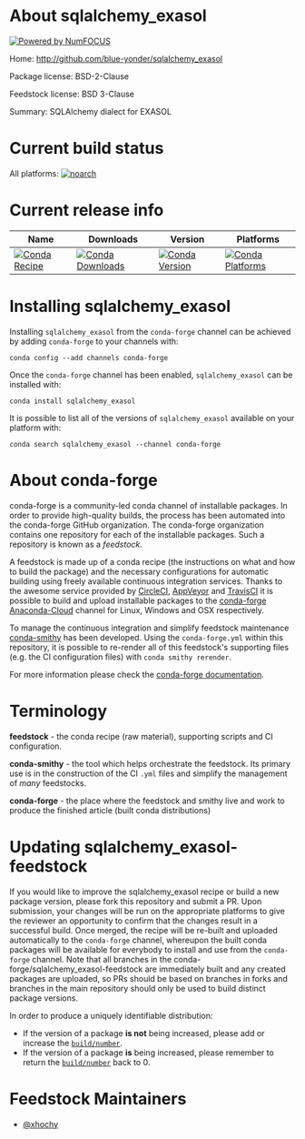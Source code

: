 About sqlalchemy_exasol
=======================

[![Powered by NumFOCUS](https://img.shields.io/badge/powered%20by-NumFOCUS-orange.svg?style=flat&colorA=E1523D&colorB=007D8A)](http://numfocus.org)

Home: http://github.com/blue-yonder/sqlalchemy_exasol

Package license: BSD-2-Clause

Feedstock license: BSD 3-Clause

Summary: SQLAlchemy dialect for EXASOL



Current build status
====================

All platforms:
[![noarch](https://img.shields.io/circleci/project/github/conda-forge/sqlalchemy_exasol-feedstock/master.svg?label=noarch)](https://circleci.com/gh/conda-forge/sqlalchemy_exasol-feedstock)

Current release info
====================

| Name | Downloads | Version | Platforms |
| --- | --- | --- | --- |
| [![Conda Recipe](https://img.shields.io/badge/recipe-sqlalchemy_exasol-green.svg)](https://anaconda.org/conda-forge/sqlalchemy_exasol) | [![Conda Downloads](https://img.shields.io/conda/dn/conda-forge/sqlalchemy_exasol.svg)](https://anaconda.org/conda-forge/sqlalchemy_exasol) | [![Conda Version](https://img.shields.io/conda/vn/conda-forge/sqlalchemy_exasol.svg)](https://anaconda.org/conda-forge/sqlalchemy_exasol) | [![Conda Platforms](https://img.shields.io/conda/pn/conda-forge/sqlalchemy_exasol.svg)](https://anaconda.org/conda-forge/sqlalchemy_exasol) |

Installing sqlalchemy_exasol
============================

Installing `sqlalchemy_exasol` from the `conda-forge` channel can be achieved by adding `conda-forge` to your channels with:

```
conda config --add channels conda-forge
```

Once the `conda-forge` channel has been enabled, `sqlalchemy_exasol` can be installed with:

```
conda install sqlalchemy_exasol
```

It is possible to list all of the versions of `sqlalchemy_exasol` available on your platform with:

```
conda search sqlalchemy_exasol --channel conda-forge
```


About conda-forge
=================

conda-forge is a community-led conda channel of installable packages.
In order to provide high-quality builds, the process has been automated into the
conda-forge GitHub organization. The conda-forge organization contains one repository
for each of the installable packages. Such a repository is known as a *feedstock*.

A feedstock is made up of a conda recipe (the instructions on what and how to build
the package) and the necessary configurations for automatic building using freely
available continuous integration services. Thanks to the awesome service provided by
[CircleCI](https://circleci.com/), [AppVeyor](https://www.appveyor.com/)
and [TravisCI](https://travis-ci.org/) it is possible to build and upload installable
packages to the [conda-forge](https://anaconda.org/conda-forge)
[Anaconda-Cloud](https://anaconda.org/) channel for Linux, Windows and OSX respectively.

To manage the continuous integration and simplify feedstock maintenance
[conda-smithy](https://github.com/conda-forge/conda-smithy) has been developed.
Using the ``conda-forge.yml`` within this repository, it is possible to re-render all of
this feedstock's supporting files (e.g. the CI configuration files) with ``conda smithy rerender``.

For more information please check the [conda-forge documentation](https://conda-forge.org/docs/).

Terminology
===========

**feedstock** - the conda recipe (raw material), supporting scripts and CI configuration.

**conda-smithy** - the tool which helps orchestrate the feedstock.
                   Its primary use is in the construction of the CI ``.yml`` files
                   and simplify the management of *many* feedstocks.

**conda-forge** - the place where the feedstock and smithy live and work to
                  produce the finished article (built conda distributions)


Updating sqlalchemy_exasol-feedstock
====================================

If you would like to improve the sqlalchemy_exasol recipe or build a new
package version, please fork this repository and submit a PR. Upon submission,
your changes will be run on the appropriate platforms to give the reviewer an
opportunity to confirm that the changes result in a successful build. Once
merged, the recipe will be re-built and uploaded automatically to the
`conda-forge` channel, whereupon the built conda packages will be available for
everybody to install and use from the `conda-forge` channel.
Note that all branches in the conda-forge/sqlalchemy_exasol-feedstock are
immediately built and any created packages are uploaded, so PRs should be based
on branches in forks and branches in the main repository should only be used to
build distinct package versions.

In order to produce a uniquely identifiable distribution:
 * If the version of a package **is not** being increased, please add or increase
   the [``build/number``](https://conda.io/docs/user-guide/tasks/build-packages/define-metadata.html#build-number-and-string).
 * If the version of a package **is** being increased, please remember to return
   the [``build/number``](https://conda.io/docs/user-guide/tasks/build-packages/define-metadata.html#build-number-and-string)
   back to 0.

Feedstock Maintainers
=====================

* [@xhochy](https://github.com/xhochy/)

